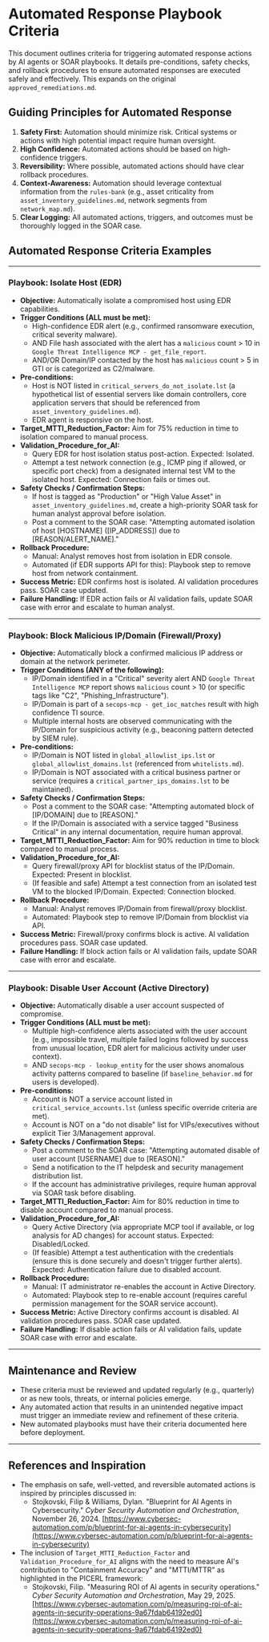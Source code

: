 # Automated Response Playbook Criteria

This document outlines criteria for triggering automated response actions by AI agents or SOAR playbooks. It details pre-conditions, safety checks, and rollback procedures to ensure automated responses are executed safely and effectively. This expands on the original `approved_remediations.md`.

## Guiding Principles for Automated Response

1.  **Safety First:** Automation should minimize risk. Critical systems or actions with high potential impact require human oversight.
2.  **High Confidence:** Automated actions should be based on high-confidence triggers.
3.  **Reversibility:** Where possible, automated actions should have clear rollback procedures.
4.  **Context-Awareness:** Automation should leverage contextual information from the `rules-bank` (e.g., asset criticality from `asset_inventory_guidelines.md`, network segments from `network_map.md`).
5.  **Clear Logging:** All automated actions, triggers, and outcomes must be thoroughly logged in the SOAR case.

## Automated Response Criteria Examples

---

### Playbook: Isolate Host (EDR)

-   **Objective:** Automatically isolate a compromised host using EDR capabilities.
-   **Trigger Conditions (ALL must be met):**
    -   High-confidence EDR alert (e.g., confirmed ransomware execution, critical severity malware).
    -   AND File hash associated with the alert has a `malicious` count > 10 in `Google Threat Intelligence MCP - get_file_report`.
    -   AND/OR Domain/IP contacted by the host has `malicious` count > 5 in GTI or is categorized as C2/malware.
-   **Pre-conditions:**
    -   Host is NOT listed in `critical_servers_do_not_isolate.lst` (a hypothetical list of essential servers like domain controllers, core application servers that should be referenced from `asset_inventory_guidelines.md`).
    -   EDR agent is responsive on the host.
-   **Target_MTTI_Reduction_Factor:** Aim for 75% reduction in time to isolation compared to manual process.
-   **Validation_Procedure_for_AI:**
    -   Query EDR for host isolation status post-action. Expected: Isolated.
    -   Attempt a test network connection (e.g., ICMP ping if allowed, or specific port check) from a designated internal test VM to the isolated host. Expected: Connection fails or times out.
-   **Safety Checks / Confirmation Steps:**
    -   If host is tagged as "Production" or "High Value Asset" in `asset_inventory_guidelines.md`, create a high-priority SOAR task for human analyst approval before isolation.
    -   Post a comment to the SOAR case: "Attempting automated isolation of host [HOSTNAME] ([IP_ADDRESS]) due to [REASON/ALERT_NAME]."
-   **Rollback Procedure:**
    -   Manual: Analyst removes host from isolation in EDR console.
    -   Automated (if EDR supports API for this): Playbook step to remove host from network containment.
-   **Success Metric:** EDR confirms host is isolated. AI validation procedures pass. SOAR case updated.
-   **Failure Handling:** If EDR action fails or AI validation fails, update SOAR case with error and escalate to human analyst.

---

### Playbook: Block Malicious IP/Domain (Firewall/Proxy)

-   **Objective:** Automatically block a confirmed malicious IP address or domain at the network perimeter.
-   **Trigger Conditions (ANY of the following):**
    -   IP/Domain identified in a "Critical" severity alert AND `Google Threat Intelligence MCP` report shows `malicious` count > 10 (or specific tags like "C2", "Phishing_Infrastructure").
    -   IP/Domain is part of a `secops-mcp - get_ioc_matches` result with high confidence TI source.
    -   Multiple internal hosts are observed communicating with the IP/Domain for suspicious activity (e.g., beaconing pattern detected by SIEM rule).
-   **Pre-conditions:**
    -   IP/Domain is NOT listed in `global_allowlist_ips.lst` or `global_allowlist_domains.lst` (referenced from `whitelists.md`).
    -   IP/Domain is NOT associated with a critical business partner or service (requires a `critical_partner_ips_domains.lst` to be maintained).
-   **Safety Checks / Confirmation Steps:**
    -   Post a comment to the SOAR case: "Attempting automated block of [IP/DOMAIN] due to [REASON]."
    -   If the IP/Domain is associated with a service tagged "Business Critical" in any internal documentation, require human approval.
-   **Target_MTTI_Reduction_Factor:** Aim for 90% reduction in time to block compared to manual process.
-   **Validation_Procedure_for_AI:**
    -   Query firewall/proxy API for blocklist status of the IP/Domain. Expected: Present in blocklist.
    -   (If feasible and safe) Attempt a test connection from an isolated test VM to the blocked IP/Domain. Expected: Connection blocked.
-   **Rollback Procedure:**
    -   Manual: Analyst removes IP/Domain from firewall/proxy blocklist.
    -   Automated: Playbook step to remove IP/Domain from blocklist via API.
-   **Success Metric:** Firewall/proxy confirms block is active. AI validation procedures pass. SOAR case updated.
-   **Failure Handling:** If block action fails or AI validation fails, update SOAR case with error and escalate.

---

### Playbook: Disable User Account (Active Directory)

-   **Objective:** Automatically disable a user account suspected of compromise.
-   **Trigger Conditions (ALL must be met):**
    -   Multiple high-confidence alerts associated with the user account (e.g., impossible travel, multiple failed logins followed by success from unusual location, EDR alert for malicious activity under user context).
    -   AND `secops-mcp - lookup_entity` for the user shows anomalous activity patterns compared to baseline (if `baseline_behavior.md` for users is developed).
-   **Pre-conditions:**
    -   Account is NOT a service account listed in `critical_service_accounts.lst` (unless specific override criteria are met).
    -   Account is NOT on a "do not disable" list for VIPs/executives without explicit Tier 3/Management approval.
-   **Safety Checks / Confirmation Steps:**
    -   Post a comment to the SOAR case: "Attempting automated disable of user account [USERNAME] due to [REASON]."
    -   Send a notification to the IT helpdesk and security management distribution list.
    -   If the account has administrative privileges, require human approval via SOAR task before disabling.
-   **Target_MTTI_Reduction_Factor:** Aim for 80% reduction in time to disable account compared to manual process.
-   **Validation_Procedure_for_AI:**
    -   Query Active Directory (via appropriate MCP tool if available, or log analysis for AD changes) for account status. Expected: Disabled/Locked.
    -   (If feasible) Attempt a test authentication with the credentials (ensure this is done securely and doesn't trigger further alerts). Expected: Authentication failure due to disabled account.
-   **Rollback Procedure:**
    -   Manual: IT administrator re-enables the account in Active Directory.
    -   Automated: Playbook step to re-enable account (requires careful permission management for the SOAR service account).
-   **Success Metric:** Active Directory confirms account is disabled. AI validation procedures pass. SOAR case updated.
-   **Failure Handling:** If disable action fails or AI validation fails, update SOAR case with error and escalate.

---

## Maintenance and Review

-   These criteria must be reviewed and updated regularly (e.g., quarterly) or as new tools, threats, or internal policies emerge.
-   Any automated action that results in an unintended negative impact must trigger an immediate review and refinement of these criteria.
-   New automated playbooks must have their criteria documented here before deployment.

---

## References and Inspiration

-   The emphasis on safe, well-vetted, and reversible automated actions is inspired by principles discussed in:
    -   Stojkovski, Filip & Williams, Dylan. "Blueprint for AI Agents in Cybersecurity." *Cyber Security Automation and Orchestration*, November 26, 2024. [https://www.cybersec-automation.com/p/blueprint-for-ai-agents-in-cybersecurity](https://www.cybersec-automation.com/p/blueprint-for-ai-agents-in-cybersecurity)
-   The inclusion of `Target_MTTI_Reduction_Factor` and `Validation_Procedure_for_AI` aligns with the need to measure AI's contribution to "Containment Accuracy" and "MTTI/MTTR" as highlighted in the PICERL framework:
    -   Stojkovski, Filip. "Measuring ROI of AI agents in security operations." *Cyber Security Automation and Orchestration*, May 29, 2025. [https://www.cybersec-automation.com/p/measuring-roi-of-ai-agents-in-security-operations-9a67fdab64192ed0](https://www.cybersec-automation.com/p/measuring-roi-of-ai-agents-in-security-operations-9a67fdab64192ed0)
